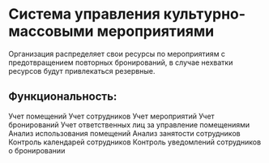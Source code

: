 <h1>Система управления культурно-массовыми мероприятиями</h1>
Организация распределяет свои ресурсы по мероприятиям c предотвращением повторных бронирований, в случае нехватки ресурсов будут привлекаться резервные.
<h2>Функциональность:</h2>
Учет помещений
Учет сотрудников
Учет мероприятий
Учет бронирований
Учет ответственных лиц за управление помещениями
Анализ использования помещений
Анализ занятости сотрудников
Контроль календарей сотрудников
Контроль уведомлений сотрудников о бронировании
